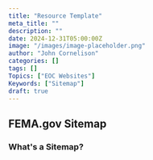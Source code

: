 ```yaml
---
title: "Resource Template"
meta_title: ""
description: ""
date: 2024-12-31T05:00:00Z
image: "/images/image-placeholder.png"
author: "John Cornelison"
categories: []
tags: []
Topics: ["EOC Websites"]
Keywords: ["Sitemap"]
draft: true
---
```


## FEMA.gov Sitemap

### What's a Sitemap?
